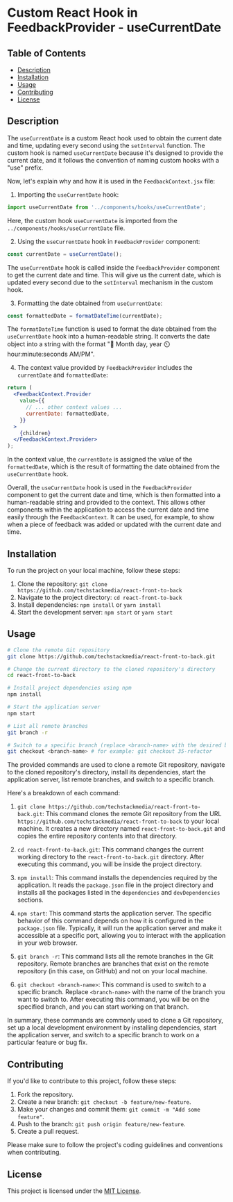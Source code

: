 # Custom React Hook in FeedbackProvider - useCurrentDate

## Table of Contents

- [Description](#description)
- [Installation](#installation)
- [Usage](#usage)
- [Contributing](#contributing)
- [License](#license)

## Description

The `useCurrentDate` is a custom React hook used to obtain the current date and time, updating every second using the `setInterval` function. The custom hook is named `useCurrentDate` because it's designed to provide the current date, and it follows the convention of naming custom hooks with a "use" prefix.

Now, let's explain why and how it is used in the `FeedbackContext.jsx` file:

1. Importing the `useCurrentDate` hook:

```jsx
import useCurrentDate from '../components/hooks/useCurrentDate';
```

Here, the custom hook `useCurrentDate` is imported from the `../components/hooks/useCurrentDate` file.

2. Using the `useCurrentDate` hook in `FeedbackProvider` component:

```jsx
const currentDate = useCurrentDate();
```

The `useCurrentDate` hook is called inside the `FeedbackProvider` component to get the current date and time. This will give us the current date, which is updated every second due to the `setInterval` mechanism in the custom hook.

3. Formatting the date obtained from `useCurrentDate`:

```jsx
const formattedDate = formatDateTime(currentDate);
```

The `formatDateTime` function is used to format the date obtained from the `useCurrentDate` hook into a human-readable string. It converts the date object into a string with the format "📅 Month day, year ⏲️ hour:minute:seconds AM/PM".

4. The context value provided by `FeedbackProvider` includes the `currentDate` and `formattedDate`:

```jsx
return (
  <FeedbackContext.Provider
    value={{
      // ... other context values ...
      currentDate: formattedDate,
    }}
  >
    {children}
  </FeedbackContext.Provider>
);
```

In the context value, the `currentDate` is assigned the value of the `formattedDate`, which is the result of formatting the date obtained from the `useCurrentDate` hook.

Overall, the `useCurrentDate` hook is used in the `FeedbackProvider` component to get the current date and time, which is then formatted into a human-readable string and provided to the context. This allows other components within the application to access the current date and time easily through the `FeedbackContext`. It can be used, for example, to show when a piece of feedback was added or updated with the current date and time.

## Installation

To run the project on your local machine, follow these steps:

1. Clone the repository: `git clone https://github.com/techstackmedia/react-front-to-back`
2. Navigate to the project directory: `cd react-front-to-back`
3. Install dependencies: `npm install` or `yarn install`
4. Start the development server: `npm start` or `yarn start`

## Usage

```bash
# Clone the remote Git repository
git clone https://github.com/techstackmedia/react-front-to-back.git

# Change the current directory to the cloned repository's directory
cd react-front-to-back

# Install project dependencies using npm
npm install

# Start the application server
npm start

# List all remote branches
git branch -r

# Switch to a specific branch (replace <branch-name> with the desired branch name)
git checkout <branch-name> # for example: git checkout 35-refactor
```

The provided commands are used to clone a remote Git repository, navigate to the cloned repository's directory, install its dependencies, start the application server, list remote branches, and switch to a specific branch.

Here's a breakdown of each command:

1. `git clone https://github.com/techstackmedia/react-front-to-back.git`: This command clones the remote Git repository from the URL `https://github.com/techstackmedia/react-front-to-back` to your local machine. It creates a new directory named `react-front-to-back.git` and copies the entire repository contents into that directory.

2. `cd react-front-to-back.git`: This command changes the current working directory to the `react-front-to-back.git` directory. After executing this command, you will be inside the project directory.

3. `npm install`: This command installs the dependencies required by the application. It reads the `package.json` file in the project directory and installs all the packages listed in the `dependencies` and `devDependencies` sections.

4. `npm start`: This command starts the application server. The specific behavior of this command depends on how it is configured in the `package.json` file. Typically, it will run the application server and make it accessible at a specific port, allowing you to interact with the application in your web browser.

5. `git branch -r`: This command lists all the remote branches in the Git repository. Remote branches are branches that exist on the remote repository (in this case, on GitHub) and not on your local machine.

6. `git checkout <branch-name>`: This command is used to switch to a specific branch. Replace `<branch-name>` with the name of the branch you want to switch to. After executing this command, you will be on the specified branch, and you can start working on that branch.

In summary, these commands are commonly used to clone a Git repository, set up a local development environment by installing dependencies, start the application server, and switch to a specific branch to work on a particular feature or bug fix.

## Contributing

If you'd like to contribute to this project, follow these steps:

1. Fork the repository.
2. Create a new branch: `git checkout -b feature/new-feature`.
3. Make your changes and commit them: `git commit -m "Add some feature"`.
4. Push to the branch: `git push origin feature/new-feature`.
5. Create a pull request.

Please make sure to follow the project's coding guidelines and conventions when contributing.

## License

This project is licensed under the [MIT License](https://opensource.org/licenses/MIT).
